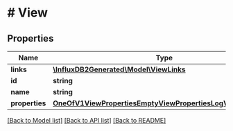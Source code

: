 # # View

## Properties

Name | Type | Description | Notes
------------ | ------------- | ------------- | -------------
**links** | [**\InfluxDB2Generated\Model\ViewLinks**](ViewLinks.md) |  | [optional] 
**id** | **string** |  | [optional] 
**name** | **string** |  | [optional] 
**properties** | [**OneOfV1ViewPropertiesEmptyViewPropertiesLogViewProperties**](OneOfV1ViewPropertiesEmptyViewPropertiesLogViewProperties.md) |  | [optional] 

[[Back to Model list]](../../README.md#documentation-for-models) [[Back to API list]](../../README.md#documentation-for-api-endpoints) [[Back to README]](../../README.md)


